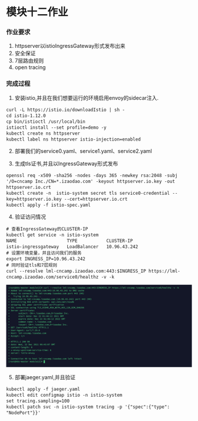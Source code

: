 # 模块十二作业

### 作业要求

1. httpserver以istioIngressGateway形式发布出来
2. 安全保证
3. 7层路由规则
4. open tracing

### 完成过程

1. 安装istio,并且在我们想要运行的环境启用envoy的sidecar注入.
```
curl -L https://istio.io/downloadIstio | sh -
cd istio-1.12.0
cp bin/istioctl /usr/local/bin
istioctl install --set profile=demo -y
kubectl create ns httpserver
kubectl label ns httpserver istio-injection=enabled
```

2. 部署我们的service0.yaml、service1.yaml、service2.yaml

3. 生成tls证书,并且以IngressGateway形式发布
``` 
openssl req -x509 -sha256 -nodes -days 365 -newkey rsa:2048 -subj '/O=cncamp Inc./CN=*.izaodao.com' -keyout httpserver.io.key -out httpserver.io.crt
kubectl create -n  istio-system secret tls service0-credential --key=httpserver.io.key --cert=httpserver.io.crt
kubectl apply -f istio-spec.yaml
```
4. 验证访问情况
``` 
# 查看IngressGateway的CLUSTER-IP
kubectl get service -n istio-system 
NAME                   TYPE           CLUSTER-IP
istio-ingressgateway   LoadBalancer   10.96.43.242
# 设置环境变量，并且访问我们的服务
export INGRESS_IP=10.96.43.242
# 同时验证tls和7层规则
curl --resolve lml-cncamp.izaodao.com:443:$INGRESS_IP https://lml-cncamp.izaodao.com/service0/healthz -v -k
```
![]()![作业](./image/gateway.png)

5. 部署jaeger.yaml,并且验证
``` 
kubectl apply -f jaeger.yaml
kubectl edit configmap istio -n istio-system
set tracing.sampling=100
kubectl patch svc -n istio-system tracing -p '{"spec":{"type": "NodePort"}}'
```

